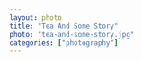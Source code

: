 ```yaml
---		
layout: photo
title: "Tea And Some Story"
photo: "tea-and-some-story.jpg"
categories: ["photography"]
---
```

